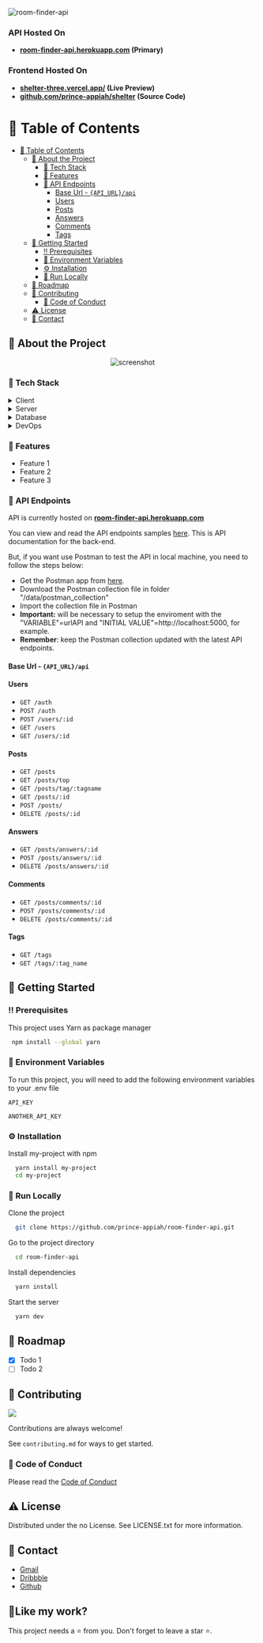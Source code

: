 ![room-finder-api](https://socialify.git.ci/prince-appiah/room-finder-api/image?descriptionEditable=&font=Inter&forks=1&issues=1&language=1&name=1&owner=1&pattern=Circuit%20Board&pulls=1&stargazers=1&theme=Dark)

<!-- ### [🌐 Website](https://room-finder-api.herokuapp.com/docs/) | [📹 Demo Video](https://www.youtube.com/watch?v=bUAAgfGOfYg) -->

### API Hosted On

- **[room-finder-api.herokuapp.com](https://room-finder-api.herokuapp.com/docs/) (Primary)**

### Frontend Hosted On

- **[shelter-three.vercel.app/](https://shelter-three.vercel.app/) (Live Preview)**
- **[github.com/prince-appiah/shelter](https://github.com/prince-appiah/shelter) (Source Code)**

<!-- Table of Contents -->

# :notebook_with_decorative_cover: Table of Contents

- [:notebook_with_decorative_cover: Table of Contents](#notebook_with_decorative_cover-table-of-contents)
  - [:star2: About the Project](#star2-about-the-project)
    - [:space_invader: Tech Stack](#space_invader-tech-stack)
    - [:dart: Features](#dart-features)
    - [:book: API Endpoints](#book-api-endpoints)
      - [Base Url - `{API_URL}/api`](#base-url---api_urlapi)
      - [Users](#users)
      - [Posts](#posts)
      - [Answers](#answers)
      - [Comments](#comments)
      - [Tags](#tags)
  - [:toolbox: Getting Started](#toolbox-getting-started)
    - [:bangbang: Prerequisites](#bangbang-prerequisites)
    - [:key: Environment Variables](#key-environment-variables)
    - [:gear: Installation](#gear-installation)
    - [:running: Run Locally](#running-run-locally)
  - [:compass: Roadmap](#compass-roadmap)
  - [:wave: Contributing](#wave-contributing)
    - [:scroll: Code of Conduct](#scroll-code-of-conduct)
  - [:warning: License](#warning-license)
  - [:handshake: Contact](#handshake-contact)

<!-- About the Project -->

## :star2: About the Project

<div align="center"> 
  <img src="https://placehold.co/600x400?text=Your+Screenshot+here" alt="screenshot" />
</div>

<!-- TechStack -->

### :space_invader: Tech Stack

<details>
  <summary>Client</summary>
  <ul>
    <li><a href="https://www.typescriptlang.org/">Typescript</a></li>
    <li><a href="https://reactjs.org/">React.js</a></li>
    <li><a href="https://reactjs.org/">Redux Toolkit</a></li>
    <li><a href="https://tailwindcss.com/">Chakra UI</a></li>
  </ul>
</details>

<details>
  <summary>Server</summary>
  <ul>
    <li><a href="https://expressjs.com/">Express.js</a></li>
    
  </ul>
</details>

<details>
<summary>Database</summary>
  <ul>
    <li><a href="https://www.mongodb.com/">MongoDB</a></li>
  </ul>
</details>

<details>
<summary>DevOps</summary>
  <ul>
    <li><a href="https://www.heroku.com/">Heroku</a></li>
  </ul>
</details>

<!-- Features -->

### :dart: Features

- Feature 1
- Feature 2
- Feature 3

### :book: API Endpoints

API is currently hosted on **[room-finder-api.herokuapp.com](https://room-finder-api.herokuapp.com/docs/)**

You can view and read the API endpoints samples [here](https://documenter.getpostman.com/view/10053385/UVC3kTiG#f02c9fce-5737-4cd6-9d8e-ad48233102c7). This is API documentation for the back-end.

But, if you want use Postman to test the API in local machine, you need to follow the steps below:

- Get the Postman app from [here](https://www.getpostman.com/downloads/).
- Download the Postman collection file in folder "/data/postman_collection"
- Import the collection file in Postman
- **Important:** will be necessary to setup the enviroment with the "VARIABLE"=urlAPI and "INITIAL VALUE"=http://localhost:5000, for example.
- **Remember**: keep the Postman collection updated with the latest API endpoints.

#### Base Url - `{API_URL}/api`

#### Users

- `GET /auth`
- `POST /auth`
- `POST /users/:id`
- `GET /users`
- `GET /users/:id`

#### Posts

- `GET /posts`
- `GET /posts/top`
- `GET /posts/tag/:tagname`
- `GET /posts/:id`
- `POST /posts/`
- `DELETE /posts/:id`

#### Answers

- `GET /posts/answers/:id`
- `POST /posts/answers/:id`
- `DELETE /posts/answers/:id`

#### Comments

- `GET /posts/comments/:id`
- `POST /posts/comments/:id`
- `DELETE /posts/comments/:id`

#### Tags

- `GET /tags`
- `GET /tags/:tag_name`

<!-- Getting Started -->

## :toolbox: Getting Started

<!-- Prerequisites -->

### :bangbang: Prerequisites

This project uses Yarn as package manager

```bash
 npm install --global yarn
```

<!-- Env Variables -->

### :key: Environment Variables

To run this project, you will need to add the following environment variables to your .env file

`API_KEY`

`ANOTHER_API_KEY`

<!-- Installation -->

### :gear: Installation

Install my-project with npm

```bash
  yarn install my-project
  cd my-project
```

<!-- Run Locally -->

### :running: Run Locally

Clone the project

```bash
  git clone https://github.com/prince-appiah/room-finder-api.git
```

Go to the project directory

```bash
  cd room-finder-api
```

Install dependencies

```bash
  yarn install
```

Start the server

```bash
  yarn dev
```

<!-- Roadmap -->

## :compass: Roadmap

- [x] Todo 1
- [ ] Todo 2

<!-- Contributing -->

## :wave: Contributing

<a href="https://github.com/prince-appiah/room-finder-api/graphs/contributors">
  <img src="https://contrib.rocks/image?repo=prince-appiah/room-finder-api" />
</a>

Contributions are always welcome!

See `contributing.md` for ways to get started.

<!-- Code of Conduct -->

### :scroll: Code of Conduct

Please read the [Code of Conduct](https://github.com/prince-appiah/room-finder-api/blob/master/CODE_OF_CONDUCT.md)

<!-- License -->

## :warning: License

Distributed under the no License. See LICENSE.txt for more information.

<!-- Contact -->

## :handshake: Contact

- [Gmail](mailto:pappiah00@gmail.com)
- [Dribbble](https://www.dribbble.com/prince-appiah)
- [Github](https://github.com/prince-appiah)

<h2>💖Like my work?</h2>
This project needs a ⭐️ from you. Don't forget to leave a star ⭐️.
